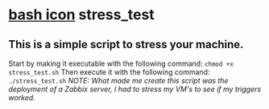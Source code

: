 # [bash icon](https://camo.githubusercontent.com/a7de91b915d8b286dda762e3683d9a1c961692d43f8349d020ecd54634a823cf/68747470733a2f2f63646e2e7261776769742e636f6d2f6f64622f6f6666696369616c2d626173682d6c6f676f2f6d61737465722f6173736574732f4c6f676f732f4964656e746974792f504e472f424153485f6c6f676f2d7472616e73706172656e742d62672d636f6c6f722e706e67) stress_test
## This is a simple script to stress your machine.
Start by making it executable with the following command:
`chmod +x stress_test.sh`
Then execute it with the following command:
`./stress_test.sh`
_NOTE: What made me create this script was the deployment of a Zabbix server, I had to stress my VM's to see if my triggers worked._
